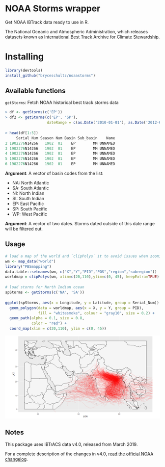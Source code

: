 # NOAA Storms wrapper

Get NOAA IBTrack data ready to use in R.

The National Oceanic and Atmospheric Administration, which releases datasets known as [International Best Track Archive for Climate Stewardship](https://www.ncdc.noaa.gov/ibtracs/).

# Installing

```r
library(devtools)
install_github("bryceschultz/noaastorms")
```

## Available functions

`getStorms`: Fetch NOAA historical best track storms data

```r
> df <- getStorms(c('EP'))
> df2 <- getStorms(c('EP', 'SP'),
                   dateRange = c(as.Date('2010-01-01'), as.Date('2012-01-01')))

> head(df[1:5])
     Serial_Num Season Num Basin Sub_basin    Name
2 1902276N14266   1902  01    EP        MM UNNAMED
3 1902276N14266   1902  01    EP        MM UNNAMED
4 1902276N14266   1902  01    EP        MM UNNAMED
5 1902276N14266   1902  01    EP        MM UNNAMED
6 1902276N14266   1902  01    EP        MM UNNAMED
```

**Argument**: A vector of basin codes from the list:
  - NA: North Atlantic
  - SA: South Atlantic
  - NI: North Indian
  - SI: South Indian
  - EP: East Pacific
  - SP: South Pacific
  - WP: West Pacific
  
**Argument**: A vector of two dates. Storms dated outside of this date range will be filtered out.

## Usage

```r
# load a map of the world and `clipPolys` it to avoid issues when zooming in with `coord_map`
wm <- map_data("world")
library("PBSmapping")
data.table::setnames(wm, c("X","Y","PID","POS","region","subregion"))
worldmap = clipPolys(wm, xlim=c(20,110),ylim=c(0, 45), keepExtra=TRUE)

# load storms for North Indian ocean
spStorms <- getStorms(c('NA', 'SA'))

ggplot(spStorms, aes(x = Longitude, y = Latitude, group = Serial_Num)) + 
  geom_polygon(data = worldmap, aes(x = X, y = Y, group = PID), 
               fill = "whitesmoke", colour = "gray10", size = 0.2) +
  geom_path(alpha = 0.1, size = 0.8,
            color = "red") +
  coord_map(xlim = c(20,110), ylim = c(0, 45)) 
```

![](./Rplot.png)

## Notes

This package uses IBTrACS data v4.0, released from March 2019.

For a complete description of the changes in v4.0, [read the official NOAA changelog](https://www.ncdc.noaa.gov/ibtracs/index.php?name=status).
